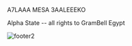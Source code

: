A7LAAA MESA 3AALEEEKO

Alpha State -- all rights to GramBell Egypt


![footer2](https://github.com/user-attachments/assets/abc7bc27-8c87-4f3b-a27c-ca9f330cab4c)
